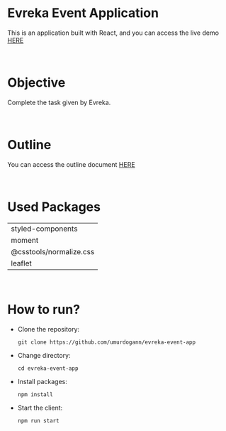 # Evreka Event Application

This is an application built with React, and you can access the live demo [HERE](https://evreka-event-app.netlify.app/)

&nbsp;
# Objective
Complete the task given by Evreka.

&nbsp;
# Outline
You can access the outline document [HERE](https://pdfhost.io/v/~C1XAN8nm_20200813_Evreka_Frontend_Questions_BAT)

&nbsp;
# Used Packages

|                           	|
|---------------------------	|
| styled-components         	|
| moment                    	|
| @csstools/normalize.css       |
| leaflet          	            |

&nbsp;
# How to run?

- Clone the repository:

  ```git clone https://github.com/umurdogann/evreka-event-app``` 

- Change directory:

  ```cd evreka-event-app```

- Install packages:
    

    ```npm install```

- Start the client:

    ```npm run start```
